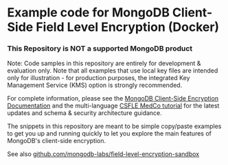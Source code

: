 # Example code for MongoDB Client-Side Field Level Encryption (Docker)

### This Repository is NOT a supported MongoDB product

Note: Code samples in this repository are entirely for development & evaluation only. Note that all examples that use local key files are intended only for illustration - for production purposes, the integrated Key Management Service (KMS) option is strongly recommended.

For complete information, please see the [MongoDB Client-Side Encryption Documentation](https://docs.mongodb.com/master/core/security-client-side-encryption/) and the multi-language [CSFLE MedCo tutorial](https://docs.mongodb.com/drivers/use-cases/client-side-field-level-encryption-guide) for the latest updates and schema & security architecture guidance.

The snippets in this repository are meant to be simple copy/paste examples to get you up and running quickly to let you explore the main features of MongoDB's client-side encryption.

See also [github.com/mongodb-labs/field-level-encryption-sandbox](https://github.com/mongodb-labs/field-level-encryption-sandbox)


